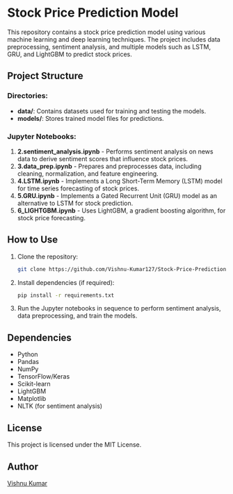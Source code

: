 # Stock Price Prediction Model

This repository contains a stock price prediction model using various machine learning and deep learning techniques. The project includes data preprocessing, sentiment analysis, and multiple models such as LSTM, GRU, and LightGBM to predict stock prices.

## Project Structure

### Directories:
- **data/**: Contains datasets used for training and testing the models.
- **models/**: Stores trained model files for predictions.

### Jupyter Notebooks:
1. **2.sentiment_analysis.ipynb** - Performs sentiment analysis on news data to derive sentiment scores that influence stock prices.
2. **3.data_prep.ipynb** - Prepares and preprocesses data, including cleaning, normalization, and feature engineering.
3. **4.LSTM.ipynb** - Implements a Long Short-Term Memory (LSTM) model for time series forecasting of stock prices.
4. **5.GRU.ipynb** - Implements a Gated Recurrent Unit (GRU) model as an alternative to LSTM for stock prediction.
5. **6_LIGHTGBM.ipynb** - Uses LightGBM, a gradient boosting algorithm, for stock price forecasting.

## How to Use
1. Clone the repository:
   ```bash
   git clone https://github.com/Vishnu-Kumar127/Stock-Price-Prediction-Model.git
   ```
2. Install dependencies (if required):
   ```bash
   pip install -r requirements.txt
   ```
3. Run the Jupyter notebooks in sequence to perform sentiment analysis, data preprocessing, and train the models.

## Dependencies
- Python
- Pandas
- NumPy
- TensorFlow/Keras
- Scikit-learn
- LightGBM
- Matplotlib
- NLTK (for sentiment analysis)

## License
This project is licensed under the MIT License.

## Author
[Vishnu Kumar](https://github.com/Vishnu-Kumar127)

